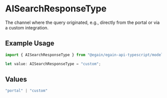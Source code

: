 # AISearchResponseType

The channel where the query originated, e.g., directly from the portal or via a custom integration.

## Example Usage

```typescript
import { AISearchResponseType } from "@egain/egain-api-typescript/models";

let value: AISearchResponseType = "custom";
```

## Values

```typescript
"portal" | "custom"
```